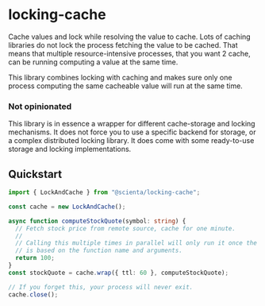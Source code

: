 # locking-cache
Cache values and lock while resolving the value to cache.
Lots of caching libraries do not lock the process fetching the value to be cached.
That means that multiple resource-intensive processes, that you want 2 cache, can be running
computing a value at the same time.

This library combines locking with caching and makes sure only one process computing
the same cacheable value will run at the same time.

### Not opinionated
This library is in essence a wrapper for different cache-storage and locking mechanisms.
It does not force you to use a specific backend for storage, or a complex distributed locking library.
It does come with some ready-to-use storage and locking implementations.

## Quickstart
```ts
import { LockAndCache } from "@scienta/locking-cache";

const cache = new LockAndCache();

async function computeStockQuote(symbol: string) {
  // Fetch stock price from remote source, cache for one minute.
  //
  // Calling this multiple times in parallel will only run it once the cache key
  // is based on the function name and arguments.
  return 100;
}
const stockQuote = cache.wrap({ ttl: 60 }, computeStockQuote);

// If you forget this, your process will never exit.
cache.close();
```

